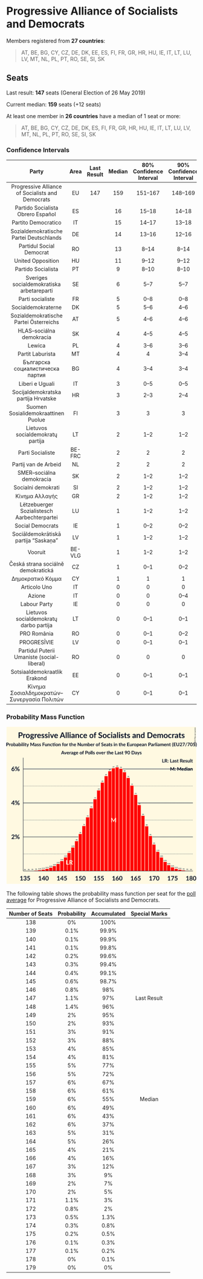 # Progressive Alliance of Socialists and Democrats

Members registered from **27 countries**:

> AT, BE, BG, CY, CZ, DE, DK, EE, ES, FI, FR, GR, HR, HU, IE, IT, LT, LU, LV, MT, NL, PL, PT, RO, SE, SI, SK

## Seats

Last result: **147** seats (General Election of 26 May 2019)

Current median: **159** seats (+12 seats)

At least one member in **26 countries** have a median of 1 seat or more:

> AT, BE, BG, CY, CZ, DE, DK, ES, FI, FR, GR, HR, HU, IE, IT, LT, LU, LV, MT, NL, PL, PT, RO, SE, SI, SK

### Confidence Intervals

| Party | Area | Last Result | Median | 80% Confidence Interval | 90% Confidence Interval | 95% Confidence Interval | 99% Confidence Interval |
|:-----:|:----:|:-----------:|:------:|:-----------------------:|:-----------------------:|:-----------------------:|:-----------------------:|
| Progressive Alliance of Socialists and Democrats | EU | 147 | 159 | 151–167 | 148–169 | 146–171 | 142–174 |
| Partido Socialista Obrero Español | ES | | 16 | 15–18 | 14–18 | 14–18 | 13–19 |
| Partito Democratico | IT | | 15 | 14–17 | 13–18 | 13–18 | 12–19 |
| Sozialdemokratische Partei Deutschlands | DE | | 14 | 13–16 | 12–16 | 12–16 | 11–17 |
| Partidul Social Democrat | RO | | 13 | 8–14 | 8–14 | 7–14 | 7–15 |
| United Opposition | HU | | 11 | 9–12 | 9–12 | 9–12 | 9–12 |
| Partido Socialista | PT | | 9 | 8–10 | 8–10 | 8–10 | 8–11 |
| Sveriges socialdemokratiska arbetareparti | SE | | 6 | 5–7 | 5–7 | 5–7 | 5–7 |
| Parti socialiste | FR | | 5 | 0–8 | 0–8 | 0–8 | 0–8 |
| Socialdemokraterne | DK | | 5 | 5–6 | 4–6 | 4–6 | 4–7 |
| Sozialdemokratische Partei Österreichs | AT | | 5 | 4–6 | 4–6 | 4–6 | 4–6 |
| HLAS–sociálna demokracia | SK | | 4 | 4–5 | 4–5 | 4–5 | 3–5 |
| Lewica | PL | | 4 | 3–6 | 3–6 | 2–6 | 0–7 |
| Partit Laburista | MT | | 4 | 4 | 3–4 | 3–4 | 3–4 |
| Българска социалистическа партия | BG | | 4 | 3–4 | 3–4 | 3–4 | 3–5 |
| Liberi e Uguali | IT | | 3 | 0–5 | 0–5 | 0–6 | 0–6 |
| Socijaldemokratska partija Hrvatske | HR | | 3 | 2–3 | 2–4 | 2–4 | 2–4 |
| Suomen Sosialidemokraattinen Puolue | FI | | 3 | 3 | 3 | 3–4 | 3–4 |
| Lietuvos socialdemokratų partija | LT | | 2 | 1–2 | 1–2 | 1–2 | 1–2 |
| Parti Socialiste | BE-FRC | | 2 | 2 | 2 | 2 | 2–3 |
| Partij van de Arbeid | NL | | 2 | 2 | 2 | 2 | 1–3 |
| SMER–sociálna demokracia | SK | | 2 | 1–2 | 1–2 | 1–2 | 1–3 |
| Socialni demokrati | SI | | 2 | 1–2 | 1–2 | 1–2 | 1–3 |
| Κίνημα Αλλαγής | GR | | 2 | 1–2 | 1–2 | 1–2 | 1–2 |
| Lëtzebuerger Sozialistesch Aarbechterpartei | LU | | 1 | 1–2 | 1–2 | 1–2 | 1–2 |
| Social Democrats | IE | | 1 | 0–2 | 0–2 | 0–2 | 0–2 |
| Sociāldemokrātiskā partija “Saskaņa” | LV | | 1 | 1–2 | 1–2 | 1–2 | 1–2 |
| Vooruit | BE-VLG | | 1 | 1–2 | 1–2 | 1–2 | 1–2 |
| Česká strana sociálně demokratická | CZ | | 1 | 0–1 | 0–2 | 0–2 | 0–2 |
| Δημοκρατικό Κόμμα | CY | | 1 | 1 | 1 | 1 | 1 |
| Articolo Uno | IT | | 0 | 0 | 0 | 0 | 0–4 |
| Azione | IT | | 0 | 0 | 0–4 | 0–4 | 0–4 |
| Labour Party | IE | | 0 | 0 | 0 | 0 | 0 |
| Lietuvos socialdemokratų darbo partija | LT | | 0 | 0–1 | 0–1 | 0–1 | 0–1 |
| PRO România | RO | | 0 | 0–1 | 0–2 | 0–2 | 0–2 |
| PROGRESĪVIE | LV | | 0 | 0–1 | 0–1 | 0–1 | 0–1 |
| Partidul Puterii Umaniste (social-liberal) | RO | | 0 | 0 | 0 | 0 | 0–2 |
| Sotsiaaldemokraatlik Erakond | EE | | 0 | 0–1 | 0–1 | 0–1 | 0–1 |
| Κίνημα Σοσιαλδημοκρατών–Συνεργασία Πολιτών | CY | | 0 | 0–1 | 0–1 | 0–1 | 0–1 |

### Probability Mass Function

![Graph with seats probability mass function not yet produced](average-2021-05-31-seats-pmf-progressiveallianceofsocialistsanddemocrats.png "Seats Probability Mass Function")

The following table shows the probability mass function per seat for the [poll average](average-2021-05-31.html) for Progressive Alliance of Socialists and Democrats.

| Number of Seats | Probability | Accumulated | Special Marks |
|:---------------:|:-----------:|:-----------:|:-------------:|
| 138 | 0% | 100% |  |
| 139 | 0.1% | 99.9% |  |
| 140 | 0.1% | 99.9% |  |
| 141 | 0.1% | 99.8% |  |
| 142 | 0.2% | 99.6% |  |
| 143 | 0.3% | 99.4% |  |
| 144 | 0.4% | 99.1% |  |
| 145 | 0.6% | 98.7% |  |
| 146 | 0.8% | 98% |  |
| 147 | 1.1% | 97% | Last Result |
| 148 | 1.4% | 96% |  |
| 149 | 2% | 95% |  |
| 150 | 2% | 93% |  |
| 151 | 3% | 91% |  |
| 152 | 3% | 88% |  |
| 153 | 4% | 85% |  |
| 154 | 4% | 81% |  |
| 155 | 5% | 77% |  |
| 156 | 5% | 72% |  |
| 157 | 6% | 67% |  |
| 158 | 6% | 61% |  |
| 159 | 6% | 55% | Median |
| 160 | 6% | 49% |  |
| 161 | 6% | 43% |  |
| 162 | 6% | 37% |  |
| 163 | 5% | 31% |  |
| 164 | 5% | 26% |  |
| 165 | 4% | 21% |  |
| 166 | 4% | 16% |  |
| 167 | 3% | 12% |  |
| 168 | 3% | 9% |  |
| 169 | 2% | 7% |  |
| 170 | 2% | 5% |  |
| 171 | 1.1% | 3% |  |
| 172 | 0.8% | 2% |  |
| 173 | 0.5% | 1.3% |  |
| 174 | 0.3% | 0.8% |  |
| 175 | 0.2% | 0.5% |  |
| 176 | 0.1% | 0.3% |  |
| 177 | 0.1% | 0.2% |  |
| 178 | 0% | 0.1% |  |
| 179 | 0% | 0% |  |


